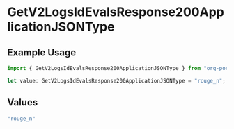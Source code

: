 # GetV2LogsIdEvalsResponse200ApplicationJSONType

## Example Usage

```typescript
import { GetV2LogsIdEvalsResponse200ApplicationJSONType } from "orq-poc-typescript-multi-env-version/models/operations";

let value: GetV2LogsIdEvalsResponse200ApplicationJSONType = "rouge_n";
```

## Values

```typescript
"rouge_n"
```